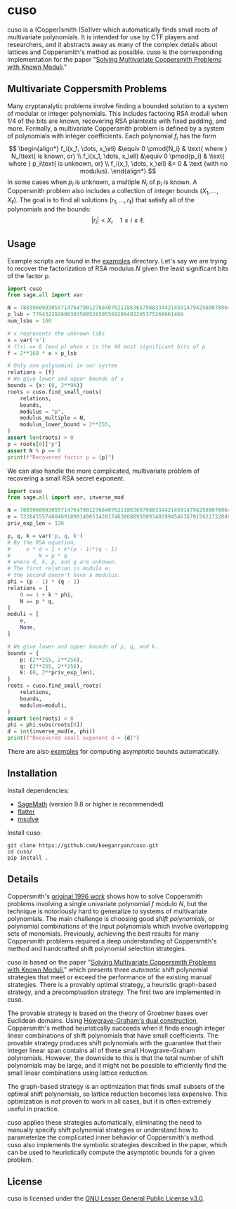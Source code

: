 # cuso #

cuso is a (Copper)smith (So)lver which automatically finds small roots of multivariate polynomials. It is intended for use by CTF players and researchers, and it abstracts away as many of the complex details about lattices and Coppersmith's method as possible. cuso is the corresponding implementation for the paper "[Solving Multivariate Coppersmith Problems with Known Moduli](https://eprint.iacr.org/2024/1577)."

## Multivariate Coppersmith Problems
Many cryptanalytic problems involve finding a bounded solution to a system of modular or integer polynomials. This includes factoring RSA moduli when 1/4 of the bits are known, recovering RSA plaintexts with fixed padding, and more. Formally, a multivariate Coppersmith problem is defined by a system of polynomials with integer coefficients. Each polynomial $f_i$ has the form
$$ 
\begin{align*}
f_i(x_1, \dots, x_\ell) &\equiv 0 \pmod{N_i} & \text{ where } N_i\text{ is known, or} \\
f_i(x_1, \dots, x_\ell) &\equiv 0 \pmod{p_i} & \text{ where } p_i\text{ is unknown, or} \\
f_i(x_1, \dots, x_\ell) &= 0 & \text {with no modulus}.
\end{align*}
$$
In some cases when $p_i$ is unknown, a multiple $N_i$ of $p_i$ is known. A Coppersmith problem also includes a collection of integer bounds $(X_1, \dots, X_\ell)$. The goal is to find all solutions $(r_1, \dots, r_\ell)$ that satisfy all of the polynomials and the bounds:
$$ |r_i| < X_i \quad 1 \le i \le \ell. $$

## Usage
Example scripts are found in the [examples](examples) directory. Let's say we are trying to recover the factorization of RSA modulus $N$ given the least significant bits of the factor $p$.
~~~python
import cuso
from sage.all import var

N = 7803960993055714764790127684076211863657988334421459147942569078964485679825779792612991909294331632362413082874625938556130231837335088680459104018893959
p_lsb = 779432292600303509528505569280402295375268661469
num_lsbs = 160

# x represents the unknown lsbs
x = var('x')
# f(x) == 0 (mod p) when x is the 96 most significant bits of p
f = 2**160 * x + p_lsb

# Only one polynomial in our system
relations = [f]
# We give lower and upper bounds of x
bounds = {x: (0, 2**96)}
roots = cuso.find_small_roots(
    relations,
    bounds,
    modulus = "p",
    modulus_multiple = N,
    modulus_lower_bound = 2**255,
)
assert len(roots) > 0
p = roots[0]["p"]
assert N % p == 0
print(f"Recovered factor p = {p}")
~~~

We can also handle the more complicated, multivariate problem of recovering a small RSA secret exponent.
~~~python
import cuso
from sage.all import var, inverse_mod

N = 7803960993055714764790127684076211863657988334421459147942569078964485679825779792612991909294331632362413082874625938556130231837335088680459104018893959
e = 7338455574804691890149651420174638680950093405994546367015621732049630822037090156191940077914112346956150999747345628657616947167917355899104335150736479
priv_exp_len = 136

p, q, k = var('p, q, k')
# By the RSA equation,
#     e * d = 1 + k*(p - 1)*(q - 1)
#         N = p * q
# where d, k, p, and q are unknown.
# The first relation is modulo e;
# the second doesn't have a modulus.
phi = (p - 1) * (q - 1)
relations = [
    0 == 1 + k * phi,
    N == p * q,
]
moduli = [
    e,
    None,
]

# We give lower and upper bounds of p, q, and k.
bounds = {
    p: (2**255, 2**256),
    q: (2**255, 2**256),
    k: (0, 2**priv_exp_len),
}
roots = cuso.find_small_roots(
    relations,
    bounds,
    modulus=moduli,
)
assert len(roots) > 0
phi = phi.subs(roots[0])
d = int(inverse_mod(e, phi))
print(f"Recovered small exponent d = {d}")
~~~

There are also [examples](examples/symbolic/) for computing asymptotic bounds automatically.

## Installation
Install dependencies:
* [SageMath](https://www.sagemath.org/) (version 9.8 or higher is recommended)
* [flatter](https://github.com/keeganryan/flatter.git)
* [msolve](https://github.com/algebraic-solving/msolve)

Install cuso:
```
git clone https://github.com/keeganryan/cuso.git
cd cuso/
pip install .
```

## Details
Coppersmith's [original 1996 work](https://doi.org/10.1007/3-540-68339-9_14) shows how to solve Coppersmith problems involving a single univariate polynomial $f$ modulo $N$, but the technique is notoriously hard to generalize to systems of multivariate polynomials. The main challenge is choosing good _shift polynomials_, or polynomial combinations of the input polynomials which involve overlapping sets of monomials. Previously, achieving the best results for many Coppersmith problems required a deep understanding of Coppersmith's method and handcrafted shift polynomial selection strategies.

cuso is based on the paper "[Solving Multivariate Coppersmith Problems with Known Moduli](https://eprint.iacr.org/2024/1577)," which presents three _automatic_ shift polynomial strategies that meet or exceed the performance of the existing manual strategies. There is a provably optimal strategy, a heuristic graph-based strategy, and a precomptuation strategy. The first two are implemented in cuso.

The provable strategy is based on the theory of Groebner bases over Euclidean domains. Using [Howgrave-Graham's dual construction](https://doi.org/10.1007/bfb0024458), Coppersmith's method heuristically succeeds when it finds enough integer linear combinations of shift polynomials that have small coefficients. The provable strategy produces shift polynomials with the guarantee that their integer linear span contains all of these small Howgrave-Graham polynomials. However, the downside to this is that the total number of shift polynomials may be large, and it might not be possible to efficiently find the small linear combinations using lattice reduction.

The graph-based strategy is an optimization that finds small subsets of the optimal shift polynomials, so lattice reduction becomes less expensive. This optimization is not proven to work in all cases, but it is often extremely useful in practice.

cuso applies these strategies automatically, eliminating the need to manually specify shift polynomial strategies or understand how to parameterize the complicated inner behavior of Coppersmith's method. cuso also implements the symbolic strategies described in the paper, which can be used to heuristically compute the asymptotic bounds for a given problem.

## License
cuso is licensed under the [GNU Lesser General Public License v3.0](https://www.gnu.org/licenses/lgpl-3.0.en.html).

